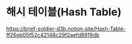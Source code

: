 # 해시 테이블(Hash Table)

https://brief-soldier-d3b.notion.site/Hash-Table-ff26eb05f52c42148c29f2aefd8919db
